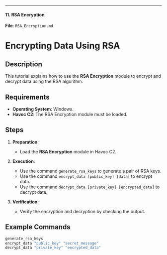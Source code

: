 
---

#### **11. RSA Encryption**

**File**: `RSA_Encryption.md`

# Encrypting Data Using RSA

## Description
This tutorial explains how to use the **RSA Encryption** module to encrypt and decrypt data using the RSA algorithm.

## Requirements
- **Operating System**: Windows.
- **Havoc C2**: The RSA Encryption module must be loaded.

## Steps
1. **Preparation**:
   - Load the **RSA Encryption** module in Havoc C2.

2. **Execution**:
   - Use the command `generate_rsa_keys` to generate a pair of RSA keys.
   - Use the command `encrypt_data [public_key] [data]` to encrypt data.
   - Use the command `decrypt_data [private_key] [encrypted_data]` to decrypt data.

3. **Verification**:
   - Verify the encryption and decryption by checking the output.

## Example Commands
```bash
generate_rsa_keys
encrypt_data "public_key" "secret_message"
decrypt_data "private_key" "encrypted_data"